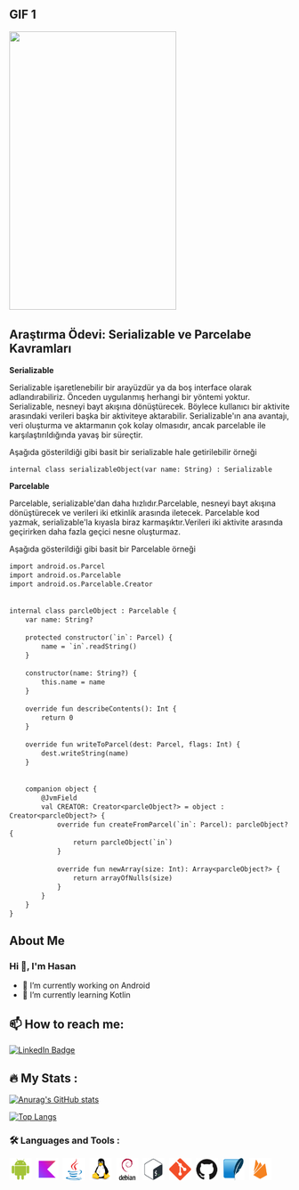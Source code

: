 ## GIF 1 


<img src ="https://github.com/FMSSBilisimAndroid/hasan-ak-week3-odev2/blob/master/gif_1.gif" width = 300 height = 500/>

## Araştırma Ödevi: Serializable ve Parcelabe Kavramları
**Serializable**

Serializable işaretlenebilir bir arayüzdür ya da boş interface olarak adlandırabiliriz. Önceden uygulanmış herhangi bir yöntemi yoktur.
Serializable, nesneyi bayt akışına dönüştürecek. Böylece kullanıcı bir aktivite arasındaki verileri başka bir aktiviteye aktarabilir.
Serializable'ın ana avantajı, veri oluşturma ve aktarmanın çok kolay olmasıdır, ancak parcelable ile karşılaştırıldığında yavaş bir süreçtir.

Aşağıda gösterildiği gibi basit bir serializable hale getirilebilir örneği

```
internal class serializableObject(var name: String) : Serializable
```


**Parcelable**

Parcelable, serializable'dan daha hızlıdır.Parcelable, nesneyi bayt akışına dönüştürecek ve verileri iki etkinlik arasında iletecek.
Parcelable kod yazmak, serializable'la kıyasla biraz karmaşıktır.Verileri iki aktivite arasında geçirirken daha fazla geçici nesne oluşturmaz.

Aşağıda gösterildiği gibi basit bir Parcelable örneği

``` 
import android.os.Parcel
import android.os.Parcelable
import android.os.Parcelable.Creator


internal class parcleObject : Parcelable {
    var name: String?

    protected constructor(`in`: Parcel) {
        name = `in`.readString()
    }

    constructor(name: String?) {
        this.name = name
    }

    override fun describeContents(): Int {
        return 0
    }

    override fun writeToParcel(dest: Parcel, flags: Int) {
        dest.writeString(name)
    }


    companion object {
        @JvmField
        val CREATOR: Creator<parcleObject?> = object : Creator<parcleObject?> {
            override fun createFromParcel(`in`: Parcel): parcleObject? {
                return parcleObject(`in`)
            }

            override fun newArray(size: Int): Array<parcleObject?> {
                return arrayOfNulls(size)
            }
        }
    }
}
```

## About Me

### Hi 👋, I'm Hasan

- 🔭 I’m currently working on Android
- 🌱 I’m currently learning Kotlin

## 📫 How to reach me:
  <a href="https://www.linkedin.com/in/hasanak">
    <img src="https://img.shields.io/badge/LinkedIn-blue?style=for-the-badge&logo=linkedin&logoColor=white" alt="LinkedIn Badge"/>
  </a>
  
  ## :fire: My Stats :
 [![Anurag's GitHub stats](https://github-readme-stats.vercel.app/api?username=developerhasanak)](https://github.com/anuraghazra/github-readme-stats)

  
  [![Top Langs](https://github-readme-stats.vercel.app/api/top-langs/?username=developerhasanak&layout=compact&theme=vision-friendly-dark)](https://github.com/anuraghazra/github-readme-stats)

### :hammer_and_wrench: Languages and Tools :
<img src ="https://github.com/devicons/devicon/blob/master/icons/android/android-original.svg" width="40" height="40"/>&nbsp;
<img src ="https://github.com/devicons/devicon/blob/master/icons/kotlin/kotlin-original.svg" width="40" height="40"/>&nbsp;
<img src ="https://github.com/devicons/devicon/blob/master/icons/java/java-original.svg" width="40" height="40"/>&nbsp;
<img src ="https://github.com/devicons/devicon/blob/master/icons/linux/linux-original.svg" width="40" height="40"/>&nbsp;
<img src ="https://github.com/devicons/devicon/blob/master/icons/debian/debian-original-wordmark.svg" width="40" height="40"/>&nbsp;
<img src ="https://github.com/devicons/devicon/blob/master/icons/bash/bash-original.svg" width="40" height="40"/>&nbsp;
<img src ="https://github.com/devicons/devicon/blob/master/icons/git/git-original.svg" width="40" height="40"/>&nbsp;
<img src ="https://github.com/devicons/devicon/blob/master/icons/github/github-original.svg" width="40" height="40"/>&nbsp;
<img src ="https://github.com/devicons/devicon/blob/master/icons/sqlite/sqlite-original.svg" width="40" height="40"/>&nbsp;
<img src ="https://github.com/devicons/devicon/blob/master/icons/firebase/firebase-plain.svg" width="40" height="40"/>&nbsp;
